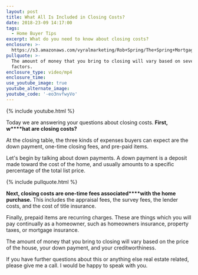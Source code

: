```yaml
---
layout: post
title: What All Is Included in Closing Costs?
date: 2018-23-09 14:17:00
tags:
  - Home Buyer Tips
excerpt: What do you need to know about closing costs?
enclosure: >-
  https://s3.amazonaws.com/vyralmarketing/Rob+Spring/The+Spring+Mortgage+Team+Presents-+What+All+Is+Included+in+Closing+Costs%253F.mp4
pullquote: >-
  The amount of money that you bring to closing will vary based on several
  factors.
enclosure_type: video/mp4
enclosure_time:
use_youtube_image: true
youtube_alternate_image:
youtube_code: '-eo3nvfwyVo'
---
```


{% include youtube.html %}

Today we are answering your questions about closing costs. **First, w****hat are closing costs?**

At the closing table, the three kinds of expenses buyers can expect are the down payment, one-time closing fees, and pre-paid items. 

Let's begin by talking about down payments. A down payment is a deposit made toward the cost of the home, and usually amounts to a specific percentage of the total list price.

{% include pullquote.html %}

**Next, closing costs are one-time fees associated****with the home purchase.** This includes the appraisal fees, the survey fees, the lender costs, and the cost of title insurance.

Finally, prepaid items are recurring charges. These are things which you will pay continually as a homeowner, such as homeowners insurance, property taxes, or mortgage insurance.

The amount of money that you bring to closing will vary based on the price of the house, your down payment, and your creditworthiness.

If you have further questions about this or anything else real estate related, please give me a call. I would be happy to speak with you.